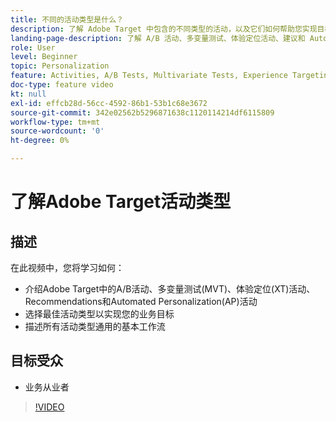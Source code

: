```yaml
---
title: 不同的活动类型是什么？
description: 了解 Adobe Target 中包含的不同类型的活动，以及它们如何帮助您实现目标。观看本视频，了解 A/B 活动、多变量测试 (MVT)、体验定位 (XT) 活动、推荐和自动个性化 (AP) 活动的基础知识。
landing-page-description: 了解 A/B 活动、多变量测试、体验定位活动、建议和 Automated Personalization 活动的基础知识。
role: User
level: Beginner
topic: Personalization
feature: Activities, A/B Tests, Multivariate Tests, Experience Targeting, Recommendations, Automated Personalization, Visual Experience Composer (VEC)
doc-type: feature video
kt: null
exl-id: effcb28d-56cc-4592-86b1-53b1c68e3672
source-git-commit: 342e02562b5296871638c1120114214df6115809
workflow-type: tm+mt
source-wordcount: '0'
ht-degree: 0%

---
```


# 了解Adobe Target活动类型

## 描述

在此视频中，您将学习如何：

* 介绍Adobe Target中的A/B活动、多变量测试(MVT)、体验定位(XT)活动、Recommendations和Automated Personalization(AP)活动
* 选择最佳活动类型以实现您的业务目标
* 描述所有活动类型通用的基本工作流

## 目标受众

* 业务从业者

>[!VIDEO](https://video.tv.adobe.com/v/17386/?quality=12)
